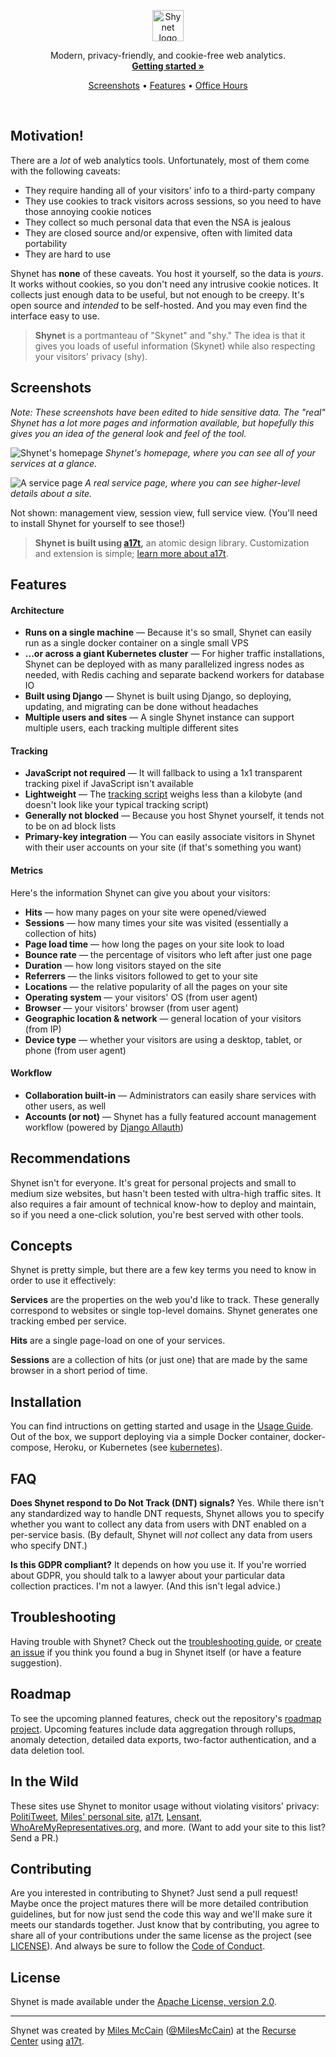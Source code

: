 
<p align="center">
  <img align="center" src="images/logo.png" height="50" alt="Shynet logo">
  <br>

  <p align="center">
    Modern, privacy-friendly, and cookie-free web analytics.
    <br>
    <strong><a href="#installation">Getting started »</a></strong>
  </p>
  <p align="center"><a href="#screenshots">Screenshots</a> &bull; <a href="#features">Features</a> &bull; <a href="https://miles.land/officehours/">Office Hours</a></p>
</p>

<br>

## Motivation!

There are a _lot_ of web analytics tools. Unfortunately, most of them come with the following caveats:

* They require handing all of your visitors' info to a third-party company
* They use cookies to track visitors across sessions, so you need to have those annoying cookie notices
* They collect so much personal data that even the NSA is jealous
* They are closed source and/or expensive, often with limited data portability
* They are hard to use

Shynet has **none** of these caveats. You host it yourself, so the data is _yours_. It works without cookies, so you don't need any intrusive cookie notices. It collects just enough data to be useful, but not enough to be creepy. It's open source and _intended_ to be self-hosted. And you may even find the interface easy to use.

> **Shynet** is a portmanteau of "Skynet" and "shy." The idea is that it gives you loads of useful information (Skynet) while also respecting your visitors' privacy (shy).

## Screenshots

_Note: These screenshots have been edited to hide sensitive data. The "real" Shynet has a lot more pages and information available, but hopefully this gives you an idea of the general look and feel of the tool._

![Shynet's homepage](images/homepage.png)
_Shynet's homepage, where you can see all of your services at a glance._

![A service page](images/service.png)
_A real service page, where you can see higher-level details about a site._

Not shown: management view, session view, full service view. (You'll need to install Shynet for yourself to see those!)

> **Shynet is built using [a17t](https://github.com/milesmcc/a17t),** an atomic design library. Customization and extension is simple; [learn more about a17t](https://github.com/milesmcc/a17t).

## Features

#### Architecture

* **Runs on a single machine** &mdash; Because it's so small, Shynet can easily run as a single docker container on a single small VPS
* **...or across a giant Kubernetes cluster** &mdash; For higher traffic installations, Shynet can be deployed with as many parallelized ingress nodes as needed, with Redis caching and separate backend workers for database IO
* **Built using Django** &mdash; Shynet is built using Django, so deploying, updating, and migrating can be done without headaches
* **Multiple users and sites** &mdash; A single Shynet instance can support multiple users, each tracking multiple different sites

#### Tracking

* **JavaScript not required** &mdash; It will fallback to using a 1x1 transparent tracking pixel if JavaScript isn't available
* **Lightweight** &mdash; The [tracking script](/shynet/analytics/templates/analytics/scripts/page.js) weighs less than a kilobyte (and doesn't look like your typical tracking script)
* **Generally not blocked** &mdash; Because you host Shynet yourself, it tends not to be on ad block lists
* **Primary-key integration** &mdash; You can easily associate visitors in Shynet with their user accounts on your site (if that's something you want)

#### Metrics

Here's the information Shynet can give you about your visitors:

* **Hits** &mdash; how many pages on your site were opened/viewed
* **Sessions** &mdash; how many times your site was visited (essentially a collection of hits)
* **Page load time** &mdash; how long the pages on your site look to load
* **Bounce rate** &mdash; the percentage of visitors who left after just one page
* **Duration** &mdash; how long visitors stayed on the site
* **Referrers** &mdash; the links visitors followed to get to your site
* **Locations** &mdash; the relative popularity of all the pages on your site
* **Operating system** &mdash; your visitors' OS (from user agent)
* **Browser** &mdash; your visitors' browser (from user agent)
* **Geographic location & network** &mdash; general location of your visitors (from IP)
* **Device type** &mdash; whether your visitors are using a desktop, tablet, or phone (from user agent)

#### Workflow
* **Collaboration built-in** &mdash; Administrators can easily share services with other users, as well
* **Accounts (or not)** &mdash; Shynet has a fully featured account management workflow (powered by [Django Allauth](https://github.com/pennersr/django-allauth/))

## Recommendations

Shynet isn't for everyone. It's great for personal projects and small to medium size websites, but hasn't been tested with ultra-high traffic sites. It also requires a fair amount of technical know-how to deploy and maintain, so if you need a one-click solution, you're best served with other tools. 

## Concepts

Shynet is pretty simple, but there are a few key terms you need to know in order to use it effectively:

**Services** are the properties on the web you'd like to track. These generally correspond to websites or single top-level domains. Shynet generates one tracking embed per service.

**Hits** are a single page-load on one of your services.

**Sessions** are a collection of hits (or just one) that are made by the same browser in a short period of time.

## Installation

You can find intructions on getting started and usage in the [Usage Guide](GUIDE.md#installation). Out of the box, we support deploying via a simple Docker container, docker-compose, Heroku, or Kubernetes (see [kubernetes](/kubernetes)).

## FAQ

**Does Shynet respond to Do Not Track (DNT) signals?** Yes. While there isn't any standardized way to handle DNT requests, Shynet allows you to specify whether you want to collect any data from users with DNT enabled on a per-service basis. (By default, Shynet will _not_ collect any data from users who specify DNT.)

**Is this GDPR compliant?** It depends on how you use it. If you're worried about GDPR, you should talk to a lawyer about your particular data collection practices. I'm not a lawyer. (And this isn't legal advice.)

## Troubleshooting

Having trouble with Shynet? Check out the [troubleshooting guide](GUIDE.md#troubleshooting), or [create an issue](https://github.com/milesmcc/shynet/issues/new) if you think you found a bug in Shynet itself (or have a feature suggestion).

## Roadmap

To see the upcoming planned features, check out the repository's [roadmap project](https://github.com/milesmcc/shynet/projects/1). Upcoming features include data aggregation through rollups, anomaly detection, detailed data exports, two-factor authentication, and a data deletion tool.

## In the Wild

These sites use Shynet to monitor usage without violating visitors' privacy: [PolitiTweet](https://polititweet.org), [Miles' personal site](https://miles.land), [a17t](https://a17t.miles.land), [Lensant](https://lensant.com), [WhoAreMyRepresentatives.org](https://whoaremyrepresentatives.org), and more. (Want to add your site to this list? Send a PR.) 

## Contributing

Are you interested in contributing to Shynet? Just send a pull request! Maybe once the project matures there will be more detailed contribution guidelines, but for now just send the code this way and we'll make sure it meets our standards together. Just know that by contributing, you agree to share all of your contributions under the same license as the project (see [LICENSE](LICENSE)). And always be sure to follow the [Code of Conduct](https://github.com/milesmcc/shynet/blob/master/CODE_OF_CONDUCT.md).

## License

Shynet is made available under the [Apache License, version 2.0](LICENSE).

---

Shynet was created by [Miles McCain](https://miles.land) ([@MilesMcCain](https://twitter.com/MilesMcCain)) at the [Recurse Center](https://recurse.com) using [a17t](https://a17t.miles.land).
